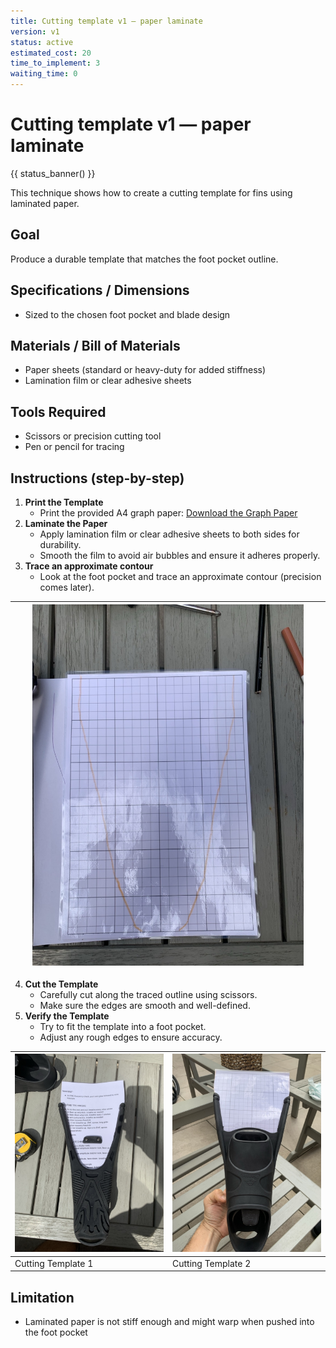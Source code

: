 ```yaml
---
title: Cutting template v1 — paper laminate
version: v1
status: active
estimated_cost: 20
time_to_implement: 3
waiting_time: 0
---
```

# Cutting template v1 — paper laminate
{{ status_banner() }}

This technique shows how to create a cutting template for fins using laminated paper.

## Goal
Produce a durable template that matches the foot pocket outline.

## Specifications / Dimensions
- Sized to the chosen foot pocket and blade design

## Materials / Bill of Materials
- Paper sheets (standard or heavy-duty for added stiffness)
- Lamination film or clear adhesive sheets

## Tools Required
- Scissors or precision cutting tool
- Pen or pencil for tracing

## Instructions (step-by-step)
1. **Print the Template**
   - Print the provided A4 graph paper: [Download the Graph Paper](./graph_paper.pdf)
2. **Laminate the Paper**
   - Apply lamination film or clear adhesive sheets to both sides for durability.
   - Smooth the film to avoid air bubbles and ensure it adheres properly.
3. **Trace an approximate contour**
   - Look at the foot pocket and trace an approximate contour (precision comes later).

|          |          | ![Paper Template](sf_paper_template.jpeg) |          |          |
|----------|----------|-------------------------------------------|----------|----------|

4. **Cut the Template**
   - Carefully cut along the traced outline using scissors.
   - Make sure the edges are smooth and well-defined.
5. **Verify the Template**
   - Try to fit the template into a foot pocket.
   - Adjust any rough edges to ensure accuracy.

| ![Cutting Template 1](sf_cutting_template_01.jpeg) | ![Cutting Template 2](sf_cutting_template_02.jpeg) |
|----------------------------------------------------|----------------------------------------------------|
| Cutting Template 1                                 | Cutting Template 2                                 |

## Limitation
- Laminated paper is not stiff enough and might warp when pushed into the foot pocket

